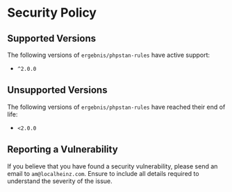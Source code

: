 # Security Policy

## Supported Versions

The following versions of `ergebnis/phpstan-rules` have active support:

- `^2.0.0`

## Unsupported Versions

The following versions of `ergebnis/phpstan-rules` have reached their end of life:

- `<2.0.0`

## Reporting a Vulnerability

If you believe that you have found a security vulnerability, please send an email to `am@localheinz.com`. Ensure to include all details required to understand the severity of the issue.
